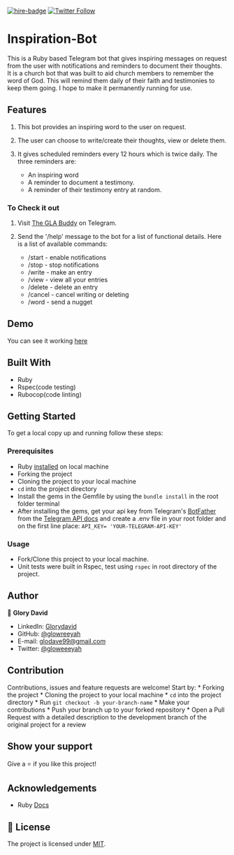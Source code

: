 [![hire-badge](https://img.shields.io/badge/Consult%20/%20Hire%20Glory-Click%20to%20Contact-brightgreen)](mailto:consult.glodave99@gmail.com) [![Twitter Follow](https://img.shields.io/twitter/follow/gloweeeyah?label=Follow%20gloweeeyah%20on%20Twitter&style=social)](https://twitter.com/gloweeeyah)

# Inspiration-Bot 

This is a Ruby based Telegram bot that gives inspiring messages on request from the user with notifications and reminders to document their thoughts. It is a church bot that was built to aid church members to remember the word of God. This will remind them daily of their faith and testimonies to keep them going. I hope to make it permanently running for use.

## Features

1. This bot provides an inspiring word to the user on request.

2. The user can choose to write/create their thoughts, view or delete them.

3. It gives scheduled reminders every 12 hours which is twice daily. The three reminders are:

    - An inspiring word
    - A reminder to document a testimony.
    - A reminder of their testimony entry at random.

### To Check it out

1. Visit [The GLA Buddy](https://t.me/TheGlaBot) on Telegram.

2. Send the '/help' message to the bot for a list of functional details. Here is a list of available commands:

    - /start - enable notifications
    - /stop - stop notifications
    - /write - make an entry
    - /view - view all your entries
    - /delete - delete an entry
    - /cancel - cancel writing or deleting
    - /word - send a nugget

## Demo

You can see it working [here](https://t.me/TheGlaBot)

## Built With

- Ruby
- Rspec(code testing)
- Rubocop(code linting)

## Getting Started

To get a local copy up and running follow these steps:

### Prerequisites

- Ruby [installed](https://www.ruby-lang.org/en/documentation/installation/) on local machine
- Forking the project
- Cloning the project to your local machine
- `cd` into the project directory
- Install the gems in the Gemfile by using the ```bundle install``` in the root folder terminal
- After installing the gems, get your api key from Telegram's [BotFather](https://core.telegram.org/bots) from the [Telegram API docs](https://core.telegram.org/bots) and create a .env file in your root folder and on the first line place:
```API_KEY= 'YOUR-TELEGRAM-API-KEY'```

### Usage

- Fork/Clone this project to your local machine.
- Unit tests were built in Rspec, test using ```rspec``` in root directory of the project.

## Author

👤 **Glory David** 
    
- LinkedIn: [Glorydavid](https://www.linkedin/glory-david) 
- GitHub: [@glowreeyah](https://github.com/glowreeyah)
- E-mail: glodave99@gmail.com
- Twitter: [@gloweeeyah](https://twitter.com/gloweeeyah)

## Contribution
Contributions, issues and feature requests are welcome! Start by:
    * Forking the project
    * Cloning the project to your local machine
    * `cd` into the project directory
    * Run `git checkout -b your-branch-name`
    * Make your contributions
    * Push your branch up to your forked repository
    * Open a Pull Request with a detailed description to the development branch of the original project for a review

## Show your support

Give a ⭐️ if you like this project!

<!-- ACKNOWLEDGEMENTS -->
## Acknowledgements
* Ruby [Docs](https://ruby-doc.org/core-2.6.5/Enumerable.html)

<!-- MARKDOWN LINKS & IMAGES -->
<!-- https://www.markdownguide.org/basic-syntax/#reference-style-links -->
[contributors-shield]: https://img.shields.io/github/contributors/glowreeyah/Inspiration-Bot.svg?style=flat-square
[contributors-url]: https://github.com/glowreeyah/Inspiration-Bot/graphs/contributors
[forks-shield]: https://img.shields.io/github/forks/glowreeyah/Inspiration-Bot.svg?style=flat-square
[forks-url]: https://github.com/glowreeyah/Inspiration-Bot/network/members
[stars-shield]: https://img.shields.io/github/stars/Inspiration-Bot.svg?style=flat-square
[stars-url]: https://github.com/glowreeyah/Inspiration-Bot/stargazers
[issues-shield]: https://img.shields.io/github/issues/Inspiration-Bot.svg?style=flat-square
[issues-url]: https://github.com/glowreeyah/Inspiration-Bot/issues

## 📝 License

The project is licensed under [MIT](LICENSE).
